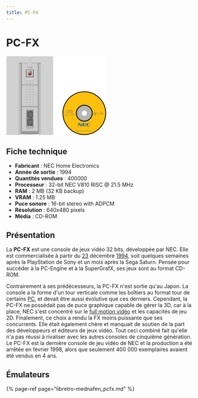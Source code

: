 ```yaml
---
title: PC-FX
---
```


# PC-FX

![](./pc-fx/image%20%28198%29.png)

## Fiche technique

* **Fabricant** : NEC Home Electronics
* **Année de sortie** : 1994
* **Quantités vendues** : 400000
* **Processeur** : 32-bit NEC V810 RISC @ 21.5 MHz
* **RAM** : 2 MB \(32 KB backup\)
* **VRAM** : 1.25 MB
* **Puce sonore** : 16-bit stereo with ADPCM
* **Résolution** : 640x480 pixels
* **Média** : CD-ROM

## Présentation

La **PC-FX** est une console de jeux vidéo 32 bits, développée par NEC. Elle est commercialisée à partir du [23](https://fr.wikipedia.org/wiki/23_d%C3%A9cembre) décembre [1994](https://fr.wikipedia.org/wiki/1994_en_jeu_vid%C3%A9o), soit quelques semaines après la PlayStation de Sony et un mois après la Sega Saturn. Pensée pour succéder à la PC-Engine et à la SuperGrafX, ses jeux sont au format CD-ROM.

Contrairement à ses prédécesseurs, la PC-FX n'est sortie qu'au Japon. La console a la forme d'un tour verticale comme les boîtiers au format tour de certains [PC](https://fr.wikipedia.org/wiki/Compatible_PC), et devait être aussi évolutive que ces derniers. Cependant, la PC-FX ne possédait pas de puce graphique capable de gérer la 3D, car à la place, NEC s'est concentré sur le [full motion vidéo](https://fr.wikipedia.org/wiki/Full_motion_video) et les capacités de jeu 2D. Finalement, ce choix a rendu la FX moins puissante que ses concurrents. Elle était également chère et manquait de soutien de la part des développeurs et éditeurs de jeux vidéo. Tout ceci combiné fait qu'elle n'a pas réussi à rivaliser avec les autres consoles de cinquième génération. Le PC-FX est la dernière console de jeu vidéo de NEC et la production a été arrêtée en février 1998, alors que seulement 400 000 exemplaires avaient été vendus en 4 ans.

## Émulateurs

{% page-ref page="libretro-mednafen\_pcfx.md" %}

